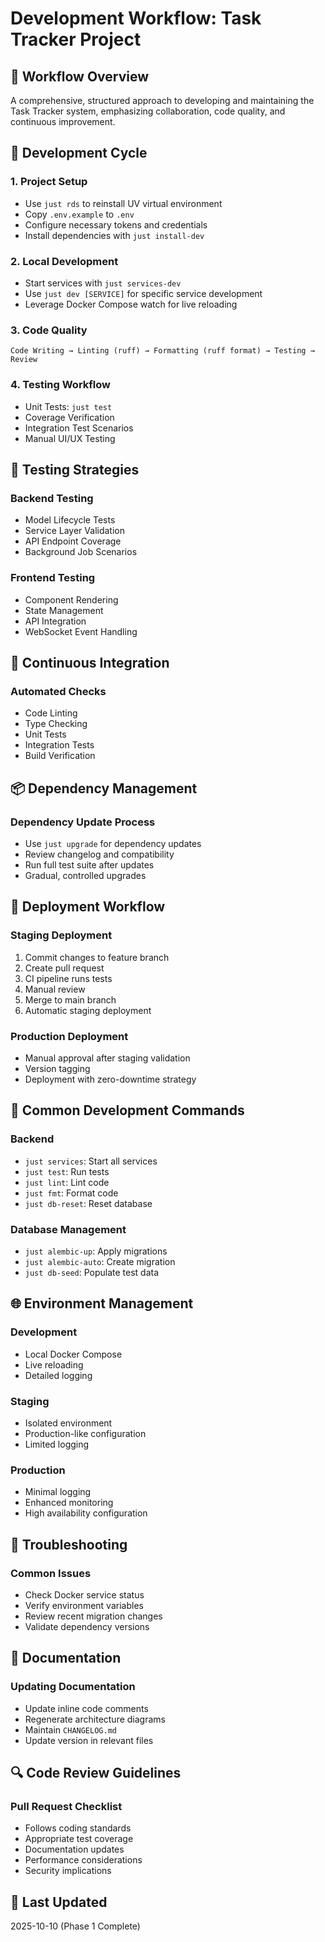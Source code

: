 # Development Workflow: Task Tracker Project

## 🌟 Workflow Overview

A comprehensive, structured approach to developing and maintaining the Task Tracker system, emphasizing collaboration, code quality, and continuous improvement.

## 🔄 Development Cycle

### 1. Project Setup
- Use `just rds` to reinstall UV virtual environment
- Copy `.env.example` to `.env`
- Configure necessary tokens and credentials
- Install dependencies with `just install-dev`

### 2. Local Development
- Start services with `just services-dev`
- Use `just dev [SERVICE]` for specific service development
- Leverage Docker Compose watch for live reloading

### 3. Code Quality
```
Code Writing → Linting (ruff) → Formatting (ruff format) → Testing → Review
```

### 4. Testing Workflow
- Unit Tests: `just test`
- Coverage Verification
- Integration Test Scenarios
- Manual UI/UX Testing

## 🧪 Testing Strategies

### Backend Testing
- Model Lifecycle Tests
- Service Layer Validation
- API Endpoint Coverage
- Background Job Scenarios

### Frontend Testing
- Component Rendering
- State Management
- API Integration
- WebSocket Event Handling

## 🤖 Continuous Integration

### Automated Checks
- Code Linting
- Type Checking
- Unit Tests
- Integration Tests
- Build Verification

## 📦 Dependency Management

### Dependency Update Process
- Use `just upgrade` for dependency updates
- Review changelog and compatibility
- Run full test suite after updates
- Gradual, controlled upgrades

## 🚢 Deployment Workflow

### Staging Deployment
1. Commit changes to feature branch
2. Create pull request
3. CI pipeline runs tests
4. Manual review
5. Merge to main branch
6. Automatic staging deployment

### Production Deployment
- Manual approval after staging validation
- Version tagging
- Deployment with zero-downtime strategy

## 🔧 Common Development Commands

### Backend
- `just services`: Start all services
- `just test`: Run tests
- `just lint`: Lint code
- `just fmt`: Format code
- `just db-reset`: Reset database

### Database Management
- `just alembic-up`: Apply migrations
- `just alembic-auto`: Create migration
- `just db-seed`: Populate test data

## 🌐 Environment Management

### Development
- Local Docker Compose
- Live reloading
- Detailed logging

### Staging
- Isolated environment
- Production-like configuration
- Limited logging

### Production
- Minimal logging
- Enhanced monitoring
- High availability configuration

## 🚧 Troubleshooting

### Common Issues
- Check Docker service status
- Verify environment variables
- Review recent migration changes
- Validate dependency versions

## 📝 Documentation

### Updating Documentation
- Update inline code comments
- Regenerate architecture diagrams
- Maintain `CHANGELOG.md`
- Update version in relevant files

## 🔍 Code Review Guidelines

### Pull Request Checklist
- Follows coding standards
- Appropriate test coverage
- Documentation updates
- Performance considerations
- Security implications

## 📅 Last Updated
2025-10-10 (Phase 1 Complete)
